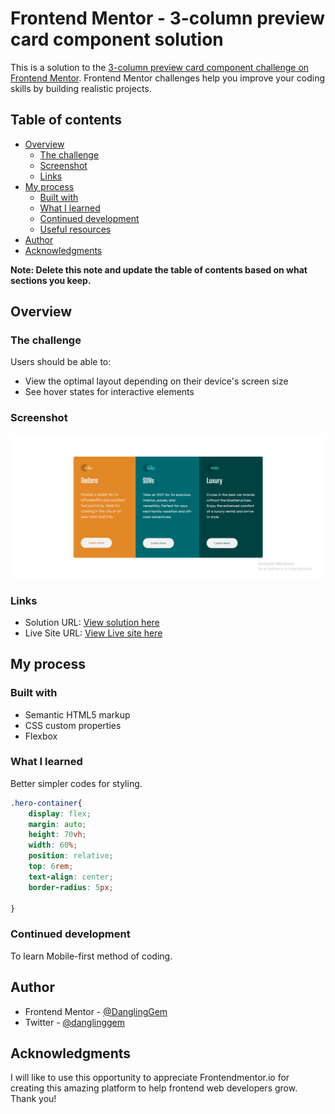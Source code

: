 # Frontend Mentor - 3-column preview card component solution

This is a solution to the [3-column preview card component challenge on Frontend Mentor](https://www.frontendmentor.io/challenges/3column-preview-card-component-pH92eAR2-). Frontend Mentor challenges help you improve your coding skills by building realistic projects. 

## Table of contents

- [Overview](#overview)
  - [The challenge](#the-challenge)
  - [Screenshot](#screenshot)
  - [Links](#links)
- [My process](#my-process)
  - [Built with](#built-with)
  - [What I learned](#what-i-learned)
  - [Continued development](#continued-development)
  - [Useful resources](#useful-resources)
- [Author](#author)
- [Acknowledgments](#acknowledgments)

**Note: Delete this note and update the table of contents based on what sections you keep.**

## Overview

### The challenge

Users should be able to:

- View the optimal layout depending on their device's screen size
- See hover states for interactive elements

### Screenshot

![Screenshot](./images/3-column-screenshot.png)


### Links

- Solution URL: [View solution here](https://github.com/DanglingGem/3-column-preview-card-component.git)
- Live Site URL: [View Live site here](https://danglinggem.github.io/3-column-preview-card-component/)

## My process

### Built with

- Semantic HTML5 markup
- CSS custom properties
- Flexbox


### What I learned

Better simpler codes for styling.


```css
.hero-container{
    display: flex;
    margin: auto;
    height: 70vh;
    width: 60%;
    position: relative;
    top: 6rem;
    text-align: center;
    border-radius: 5px;

}

```



### Continued development

To learn Mobile-first method of coding.




## Author


- Frontend Mentor - [@DanglingGem](https://www.frontendmentor.io/profile/DanglingGem)
- Twitter - [@danglinggem](https://www.twitter.com/danglinggem)


## Acknowledgments

I will like to use this opportunity to appreciate Frontendmentor.io for creating this amazing platform to help frontend web developers grow. Thank you!


